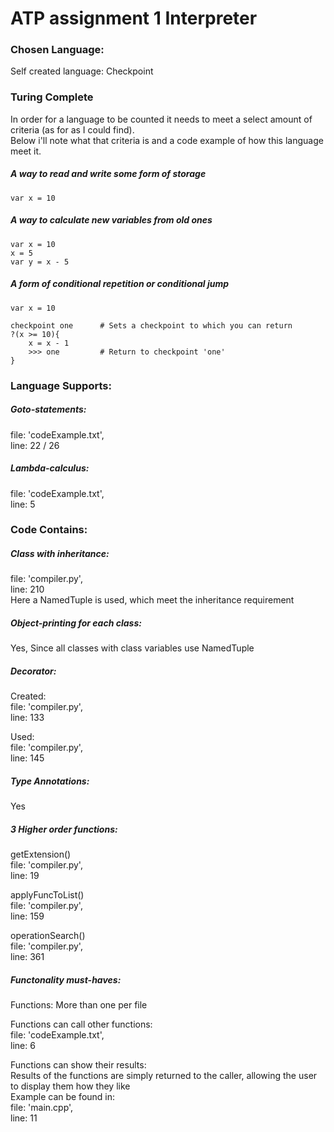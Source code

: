 # ATP assignment 1 Interpreter

### Chosen Language: 
Self created language: Checkpoint

### Turing Complete
In order for a language to be counted it needs to meet a select amount of criteria (as for as I could find). <br>
Below i'll note what that criteria is and a code example of how this language meet it.

##### A way to read and write some form of storage
```
var x = 10
```

##### A way to calculate new variables from old ones
```
var x = 10
x = 5
var y = x - 5
```

##### A form of conditional repetition or conditional jump
```
var x = 10

checkpoint one      # Sets a checkpoint to which you can return
?(x >= 10){
    x = x - 1
    >>> one         # Return to checkpoint 'one'
}
```

### Language Supports:
##### Goto-statements:
file: 'codeExample.txt', <br>
line: 22 / 26
##### Lambda-calculus:
file: 'codeExample.txt', <br>
line: 5

### Code Contains:
##### Class with inheritance:
file: 'compiler.py', <br>
line: 210 <br>
Here a NamedTuple is used, which meet the inheritance requirement
##### Object-printing for each class:
Yes, Since all classes with class variables use NamedTuple
##### Decorator:
Created: <br>
file: 'compiler.py', <br>
line: 133 <br>

Used: <br>
file: 'compiler.py', <br>
line: 145 <br>
##### Type Annotations:
Yes

##### 3 Higher order functions:
getExtension() <br>
file: 'compiler.py', <br>
line: 19 <br>

applyFuncToList() <br>
file: 'compiler.py', <br>
line: 159 <br>

operationSearch() <br>
file: 'compiler.py', <br>
line: 361 <br>

##### Functonality must-haves:
Functions: More than one per file <br>

Functions can call other functions: <br>
file: 'codeExample.txt', <br>
line: 6 <br>

Functions can show their results: <br>
Results of the functions are simply returned to the caller, allowing the user to display them how they like <br>
Example can be found in: <br> 
file: 'main.cpp', <br>
line: 11 <br>
